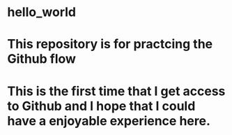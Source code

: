 # hello_world
# This repository is for practcing the Github flow
# This is the first time that I get access to Github and I hope that I could have a enjoyable experience here.

